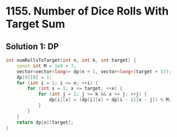 # 1155. Number of Dice Rolls With Target Sum

## Solution 1: DP

```cpp
int numRollsToTarget(int n, int k, int target) {
    const int M = 1e9 + 7;
    vector<vector<long>> dp(n + 1, vector<long>(target + 1));
    dp[0][0] = 1;
    for (int i = 1; i <= n; ++i) {
        for (int x = 1; x <= target; ++x) {
            for (int j = 1; j <= k && x >= j; ++j) {
                dp[i][x] = (dp[i][x] + dp[i - 1][x - j]) % M;
            }
        }
    }
    return dp[n][target];
}
```
